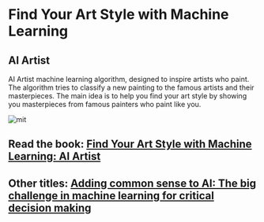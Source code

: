 # Find Your Art Style with Machine Learning

## AI Artist

AI Artist machine learning algorithm, designed to inspire artists who paint. The algorithm tries to classify a new painting to the famous artists and their masterpieces. The main idea is to help you find your art style by showing you masterpieces from famous painters who paint like you. 

![mit](https://user-images.githubusercontent.com/94204361/193498998-404c0871-abc0-4e84-afd3-abf9554d2b53.jpg)



## Read the book: <a href="url" target="_blank">[Find Your Art Style with Machine Learning: AI Artist](https://www.amazon.com/dp/B0BHZZTWFN)</a>

## Other titles: <a href="url" target="_blank">[Adding common sense to AI: The big challenge in machine learning for critical decision making](https://www.amazon.com/dp/B0BGD1MKJJ)</a>

